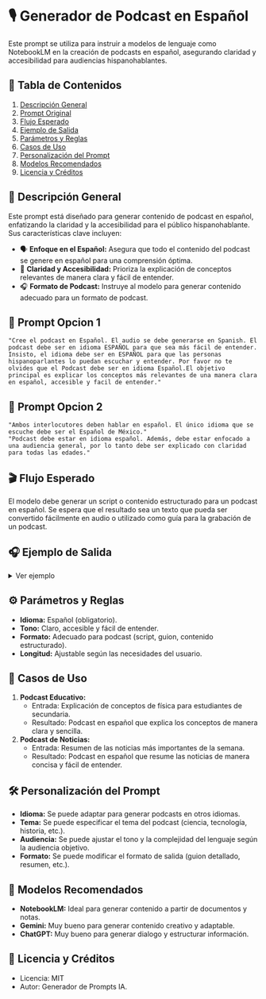 # 🎙️ Generador de Podcast en Español

Este prompt se utiliza para instruir a modelos de lenguaje como NotebookLM en la creación de podcasts en español, asegurando claridad y accesibilidad para audiencias hispanohablantes.

## 📄 Tabla de Contenidos

1. [Descripción General](#descripción-general)
2. [Prompt Original](#prompt-original)
3. [Flujo Esperado](#flujo-esperado)
4. [Ejemplo de Salida](#ejemplo-de-salida)
5. [Parámetros y Reglas](#parámetros-y-reglas)
6. [Casos de Uso](#casos-de-uso)
7. [Personalización del Prompt](#personalización-del-prompt)
8. [Modelos Recomendados](#modelos-recomendados)
9. [Licencia y Créditos](#licencia-y-créditos)

## 📝 Descripción General

Este prompt está diseñado para generar contenido de podcast en español, enfatizando la claridad y la accesibilidad para el público hispanohablante. Sus características clave incluyen:

* 🗣️ **Enfoque en el Español:** Asegura que todo el contenido del podcast se genere en español para una comprensión óptima.
* 🎯 **Claridad y Accesibilidad:** Prioriza la explicación de conceptos relevantes de manera clara y fácil de entender.
* 🎧 **Formato de Podcast:** Instruye al modelo para generar contenido adecuado para un formato de podcast.

## 📜 Prompt Opcion 1

```text
"Cree el podcast en Español. El audio se debe generarse en Spanish. El podcast debe ser en idioma ESPAÑOL para que sea más fácil de entender. Insisto, el idioma debe ser en ESPAÑOL para que las personas hispanoparlantes lo puedan escuchar y entender. Por favor no te olvides que el Podcast debe ser en idioma Español.El objetivo principal es explicar los conceptos más relevantes de una manera clara en español, accesible y facil de entender."
```
## 📜 Prompt Opcion 2

```text
"Ambos interlocutores deben hablar en español. El único idioma que se escuche debe ser el Español de México."
"Podcast debe estar en idioma español. Además, debe estar enfocado a una audiencia general, por lo tanto debe ser explicado con claridad para todas las edades."
```

## 🎬 Flujo Esperado

El modelo debe generar un script o contenido estructurado para un podcast en español. Se espera que el resultado sea un texto que pueda ser convertido fácilmente en audio o utilizado como guía para la grabación de un podcast.

## 🎧 Ejemplo de Salida

<details>
<summary>Ver ejemplo</summary>

```text
(Intro musical)

Presentador: ¡Bienvenidos a nuestro podcast donde exploramos temas fascinantes en español! Hoy hablaremos sobre...

(Desarrollo del tema en español claro y accesible)

Presentador: En resumen, los puntos clave son...

(Outro musical)
```

</details>

## ⚙️ Parámetros y Reglas

* **Idioma:** Español (obligatorio).
* **Tono:** Claro, accesible y fácil de entender.
* **Formato:** Adecuado para podcast (script, guion, contenido estructurado).
* **Longitud:** Ajustable según las necesidades del usuario.

## 📌 Casos de Uso

1.  **Podcast Educativo:**
    * Entrada: Explicación de conceptos de física para estudiantes de secundaria.
    * Resultado: Podcast en español que explica los conceptos de manera clara y sencilla.
2.  **Podcast de Noticias:**
    * Entrada: Resumen de las noticias más importantes de la semana.
    * Resultado: Podcast en español que resume las noticias de manera concisa y fácil de entender.

## 🛠️ Personalización del Prompt

* **Idioma:** Se puede adaptar para generar podcasts en otros idiomas.
* **Tema:** Se puede especificar el tema del podcast (ciencia, tecnología, historia, etc.).
* **Audiencia:** Se puede ajustar el tono y la complejidad del lenguaje según la audiencia objetivo.
* **Formato:** Se puede modificar el formato de salida (guion detallado, resumen, etc.).

## 🤖 Modelos Recomendados

* **NotebookLM:** Ideal para generar contenido a partir de documentos y notas.
* **Gemini:** Muy bueno para generar contenido creativo y adaptable.
* **ChatGPT:** Muy bueno para generar dialogo y estructurar información.

## 📝 Licencia y Créditos

* Licencia: MIT
* Autor: Generador de Prompts IA.
```
